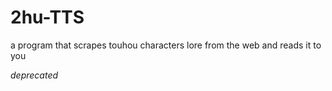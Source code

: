 # 2hu-TTS
a program that scrapes touhou characters lore from the web and reads it to you

*deprecated*
